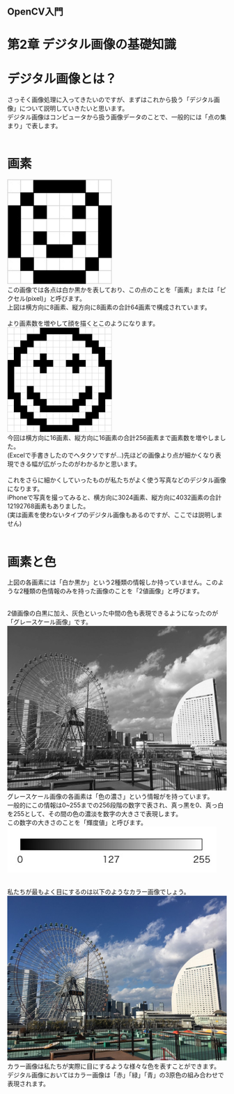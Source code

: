 ## OpenCV入門
# 第2章 デジタル画像の基礎知識
# デジタル画像とは？
さっそく画像処理に入ってきたいのですが、まずはこれから扱う「デジタル画像」について説明していきたいと思います。<br>
デジタル画像はコンピュータから扱う画像データのことで、一般的には「点の集まり」で表します。
<br><br>

# 画素
<img src="./Images/Figure2-1.jpg" width="240"><br>
この画像では各点は白か黒かを表しており、この点のことを「画素」または「ピクセル(pixel)」と呼びます。<br>
上図は横方向に8画素、縦方向に8画素の合計64画素で構成されています。<br>
<br>
より画素数を増やして顔を描くとこのようになります。<br>
<img src="./Images/Figure2-2.jpg" width="240"><br>
今回は横方向に16画素、縦方向に16画素の合計256画素まで画素数を増やしました。<br>
(Excelで手書きしたのでヘタクソですが...)先ほどの画像より点が細かくなり表現できる幅が広がったのがわかるかと思います。<br>
<br>
これをさらに細かくしていったものが私たちがよく使う写真などのデジタル画像になります。<br>
iPhoneで写真を撮ってみると、横方向に3024画素、縦方向に4032画素の合計12192768画素もありました。<br>
(実は画素を使わないタイプのデジタル画像もあるのですが、ここでは説明しません)
<br><br>

# 画素と色
上図の各画素には「白か黒か」という2種類の情報しか持っていません。このような2種類の色情報のみを持った画像のことを「2値画像」と呼びます。
<br><br>

2値画像の白黒に加え、灰色といった中間の色も表現できるようになったのが「グレースケール画像」です。<br>
<img src="./Images/Figure2-3.jpg" width="640"><br>
グレースケール画像の各画素は「色の濃さ」という情報がを持っています。<br>
一般的にこの情報は0~255までの256段階の数字で表され、真っ黒を0、真っ白を255として、その間の色の濃淡を数字の大きさで表現します。<br>
この数字の大きさのことを「輝度値」と呼びます。<br>
<img src="./Images/Figure2-4.jpg" width="480">
<br><br>

私たちが最もよく目にするのは以下のようなカラー画像でしょう。<br>
<img src="./Images/Figure2-5.jpg" width="640"><br>
カラー画像は私たちが実際に目にするような様々な色を表すことができます。<br>
デジタル画像においてはカラー画像は「赤」「緑」「青」の3原色の組み合わせで表現されます。<br>
